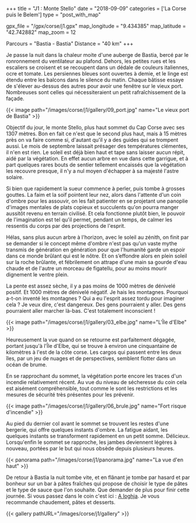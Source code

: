 +++
title = "J1 : Monte Stello"
date = "2018-09-09"
categories = ['La Corse puis le Belem']
type = "post_with_map"

gpx_file = "/gpx/corse/j1.gpx"
map_longitude = "9.434385"
map_latitude = "42.742882"
map_zoom = 12

Parcours = "Bastia - Bastia"
Distance = "40 km"
+++


Je passe la nuit dans la chaleur moite d'une auberge de Bastia, bercé par le ronronnement du ventilateur au plafond. Dehors, les petites rues et les escaliers se croisent et se recoupent dans un dédale de couleurs italiennes, ocre et tomate. Les persiennes bleues sont ouvertes à demie, et le linge est étendu entre les balcons dans le silence du matin.
Chaque bâtisse essaye de s'élever au-dessus des autres pour avoir une fenêtre sur le vieux port. Nombreuses sont celles qui nécessiteraient un petit rafraîchissement de la façade.


{{< image path="/images/corse/j1/gallery/09_port.jpg" name="Le vieux port de Bastia" >}}

Objectif du jour, le monte Stello, plus haut sommet du Cap Corse avec ses 1307 mètres. Bon en fait ce n'est que le second plus haut, mais à 15 mètres près on va faire comme si, d'autant qu'il y a des guides qui se trompent aussi.
Le mois de septembre laissait présager des températures clémentes, il n'en est rien. Le soleil est déjà bien haut et tape sans laisser aucun répit, aidé par la végétation. En effet aucun arbre en vue dans cette garrigue, et à part quelques rares bouts de sentier tellement encaissés que la végétation les recouvre presque, il n'y a nul moyen d'échapper à sa majesté l'astre solaire.

Si bien que rapidement la sueur commence à perler, puis tombe à grosses gouttes. La faim et la soif pointent leur nez, alors dans l'attente d'un coin d'ombre pour les assouvir, on les fait patienter en se projetant une panoplie d'images mentales de plats copieux et succulents qu'on pourra manger aussitôt revenu en terrain civilisé. Et cela fonctionne plutôt bien, le pouvoir de l'imagination est tel qu'il permet, pendant un temps, de calmer les ressentis du corps par des projections de l'esprit.

Hélas, sans plus aucun arbre à l'horizon, avec le soleil au zénith, on finit par se demander si le concept même d'ombre n'est pas qu'un vaste mythe transmis de génération en génération pour que l'humanité garde un espoir dans ce monde brûlant qui est le nôtre. Et on s’effondre alors en plein soleil sur la roche brûlante, et fébrilement on attrape d'une main sa gourde d'eau chaude et de l'autre un morceau de figatellu, pour au moins mourir dignement le ventre plein.

La pente est assez sèche, il y a pas moins de 1000 mètres de dénivelé positif. Et 1000 mètres de dénivelé négatif.
Je hais les montagnes. Pourquoi a-t-on inventé les montagnes ? Qui a eu l'esprit assez tordu pour imaginer cela ? Je veux dire, c'est dangereux. Des gens pourraient y aller. Des gens pourraient aller marcher là-bas. C'est totalement inconscient !


{{< image path="/images/corse/j1/gallery/03_elbe.jpg" name="L'Île d'Elbe" >}}

Heureusement la vue quand on se retourne est parfaitement dégagée, portant jusqu'à l'Île d'Elbe, qui se trouve à environ une cinquantaine de kilomètres à l'est de la côte corse. Les cargos qui passent entre les deux îles, par un jeu de nuages et de perspectives, semblent flotter dans un océan de brume.

En se rapprochant du sommet, la végétation porte encore les traces d'un incendie relativement récent. Au vue du niveau de sécheresse du coin cela est aisément compréhensible, tout comme le sont les restrictions et les mesures de sécurité très présentes pour les prévenir.


{{< image path="/images/corse/j1/gallery/06_brule.jpg" name="Fort risque d'incendie" >}}

Au pied du dernier col avant le sommet se trouvent les restes d'une bergerie, qui offre quelques instants d'ombre. La fatigue aidant, les quelques instants se transforment rapidement en un petit somme. Délicieux.
Lorsqu'enfin le sommet se rapproche, les jambes deviennent légères à nouveau, portées par le but qui nous obsède depuis plusieurs heures.

{{< panorama path="/images/corse/j1/panorama.jpg" name="La vue d'en haut" >}}

De retour à Bastia la nuit tombe vite, et en flânant je tombe par hasard et par bonheur sur un bar à pâtes fraîches qui propose de choisir le type de pâtes et le type de sauce que l'on souhaite. Que demander de plus pour finir cette journée. Si vous passez dans le coin c'est ici : [A loghja](https://www.facebook.com/aloghja.bastia/). Je vous recommande chaudement, pâtes et desserts.


{{< gallery pathURL="/images/corse/j1/gallery" >}}